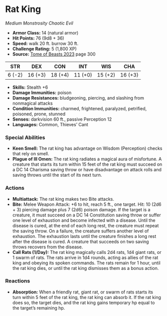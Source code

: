 # Rat King

*Medium* *Monstrosity* *Chaotic Evil*

- **Armor Class:** 14 (natural armor)
- **Hit Points:** 76 (9d8 + 36)
- **Speed:** walk 20 ft. burrow 30 ft.
- **Challenge Rating:** 5 (1,800 XP)
- **Source:** [Tome of Beasts 2023](https://koboldpress.com/kpstore/product/tome-of-beasts-1-2023-edition/) page 300

| STR | DEX | CON | INT | WIS | CHA |
| --- | --- | --- | --- | --- | --- |
| 6 (-2) | 16 (+3) | 18 (+4) | 11 (+0) | 15 (+2) | 16 (+3) |

- **Skills:** Stealth +6
- **Damage Immunities:** poison
- **Damage Resistances:** bludgeoning, piercing, and slashing from nonmagical attacks
- **Condition Immunities:** charmed, frightened, paralyzed, petrified, poisoned, prone, stunned
- **Senses:** darkvision 60 ft., passive Perception 12
- **Languages:** Common, Thieves’ Cant

### Special Abilities

- **Keen Smell:** The rat king has advantage on Wisdom (Perception) checks that rely on smell.
- **Plague of Ill Omen:** The rat king radiates a magical aura of misfortune. A creature that starts its turn within 15 feet of the rat king must succeed on a DC 14 Charisma saving throw or have disadvantage on attack rolls and saving throws until the start of its next turn.

### Actions

- **Multiattack:** The rat king makes two Bite attacks.
- **Bite:** Melee Weapon Attack: +6 to hit, reach 5 ft., one target. Hit: 10 (2d6 + 3) piercing damage plus 7 (2d6) poison damage. If the target is a creature, it must succeed on a DC 14 Constitution saving throw or suffer one level of exhaustion and become infected with a disease. Until the disease is cured, at the end of each long rest, the creature must repeat the saving throw. On a failure, the creature suffers another level of exhaustion. The exhaustion lasts until the creature finishes a long rest after the disease is cured. A creature that succeeds on two saving throws recovers from the disease.
- **Call Rats (1/Day):** The rat king magically calls 2d4 rats, 1d4 giant rats, or 1 swarm of rats. The rats arrive in 1d4 rounds, acting as allies of the rat king and obeying its spoken commands. The rats remain for 1 hour, until the rat king dies, or until the rat king dismisses them as a bonus action.

### Reactions

- **Absorption:** When a friendly rat, giant rat, or swarm of rats starts its turn within 5 feet of the rat king, the rat king can absorb it. If the rat king does so, the target dies, and the rat king gains temporary hp equal to the target’s remaining hp.

